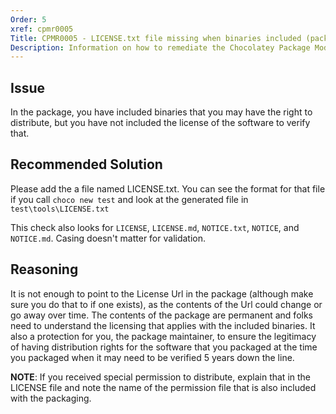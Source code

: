 ```yaml
---
Order: 5
xref: cpmr0005
Title: CPMR0005 - LICENSE.txt file missing when binaries included (package)
Description: Information on how to remediate the Chocolatey Package Moderation Rule 0005
---
```


## Issue

In the package, you have included binaries that you may have the right to distribute, but you have not included the license of the software to verify that.

## Recommended Solution

Please add the a file named LICENSE.txt. You can see the format for that file if you call `choco new test` and look at the generated file in `test\tools\LICENSE.txt`

This check also looks for `LICENSE`, `LICENSE.md`, `NOTICE.txt`, `NOTICE`, and `NOTICE.md`. Casing doesn't matter for validation.

## Reasoning

It is not enough to point to the License Url in the package (although make sure you do that to if one exists), as the contents of the Url could change or go away over time. The contents of the package are permanent and folks need to understand the licensing that applies with the included binaries. It also a protection for you, the package maintainer, to ensure the legitimacy of having distribution rights for the software that you packaged at the time you packaged when it may need to be verified 5 years down the line.

**NOTE**: If you received special permission to distribute, explain that in the LICENSE file and note the name of the permission file that is also included with the packaging.
